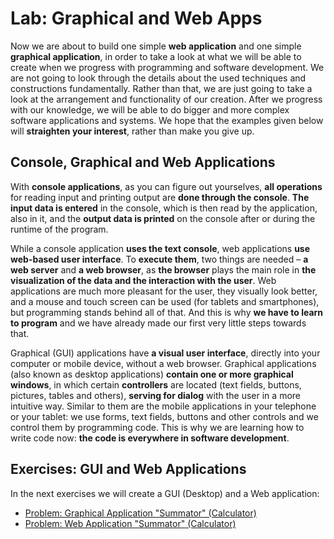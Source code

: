 # Lab: Graphical and Web Apps

Now we are about to build one simple **web application** and one simple **graphical application**, in order to take a look at what we will be able to create when we progress with programming and software development. We are not going to look through the details about the used techniques and constructions fundamentally. Rather than that, we are just going to take a look at the arrangement and functionality of our creation. After we progress with our knowledge, we will be able to do bigger and more complex software applications and systems. We hope that the examples given below will **straighten your interest**, rather than make you give up.

## Console, Graphical and Web Applications

With **console applications**, as you can figure out yourselves, **all operations** for reading input and printing output are **done through the console**. **The input data is entered** in the console, which is then read by the application, also in it, and the **output data is printed** on the console after or during the runtime of the program.

While a console application **uses the text console**, web applications **use web-based user interface**. To **execute them**, two things are needed – **a web server** and **a web browser**, as **the browser** plays the main role in **the visualization of the data and the interaction with the user**. Web applications are much more pleasant for the user, they visually look better, and a mouse and touch screen can be used (for tablets and smartphones), but programming stands behind all of that. And this is why **we have to learn to program** and we have already made our first very little steps towards that.

Graphical (GUI) applications have **a visual user interface**, directly into your computer or mobile device, without a web browser. Graphical applications (also known as desktop applications) **contain one or more graphical windows**, in which certain **controllers** are located (text fields, buttons, pictures, tables and others), **serving for dialog** with the user in a more intuitive way. Similar to them are the mobile applications in your telephone or your tablet: we use forms, text fields, buttons and other controls and we control them by programming code. This is why we are learning how to write code now: **the code is everywhere in software development**.

## Exercises: GUI and Web Applications

In the next exercises we will create a GUI (Desktop) and a Web application:

* [Problem: Graphical Application "Summator" (Calculator)](sumator-graphical/sumator-graphical.md)
* [Problem: Web Application "Summator" (Calculator)](sumator-web/sumator-web.md)
